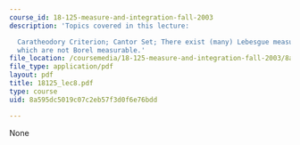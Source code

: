 ```yaml
---
course_id: 18-125-measure-and-integration-fall-2003
description: 'Topics covered in this lecture:

  Caratheodory Criterion; Cantor Set; There exist (many) Lebesgue measurable sets
  which are not Borel measurable.'
file_location: /coursemedia/18-125-measure-and-integration-fall-2003/8a595dc5019c07c2eb57f3d0f6e76bdd_18125_lec8.pdf
file_type: application/pdf
layout: pdf
title: 18125_lec8.pdf
type: course
uid: 8a595dc5019c07c2eb57f3d0f6e76bdd

---
```

None